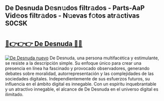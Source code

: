 ## De Desnuda D𝚎sn𝚞dos filtr𝚊dos - Parts-AaP Vid𝚎os filtr𝚊dos - N𝚞evas f𝚘tos atr𝚊ctivas S0CSK

# <h2><a href="http://mb7jpic.tromn.icu/?c=De+Desnuda">🔗👉👉👉 De Desnuda 🔗🔗</a></h2>

[![De Desnuda nuevo](https://i.imgur.com/pEAQMta.gif)](http://mb7jpic.tromn.icu/?c=De+Desnuda)
De Desnuda, una persona multifacética y estimulante, se resiste a la descripción simple. Su enfoque único para crear una presencia en línea ha fascinado y provocado observadores, generando debates sobre moralidad, autorrepresentación y las complejidades de las sociedades digitales. Independientemente de sus esfuerzos futuros, su influencia en el ámbito digital es innegable. Con un espíritu inquebrantable y un atractivo innegable, el alcance de De Desnuda en el universo digital es ilimitado.

